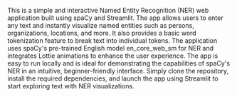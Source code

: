 This is a simple and interactive Named Entity Recognition (NER) web application built using spaCy and Streamlit. The app allows users to enter any text and instantly visualize named entities such as persons, organizations, locations, and more. It also provides a basic word tokenization feature to break text into individual tokens. The application uses spaCy's pre-trained English model en_core_web_sm for NER and integrates Lottie animations to enhance the user experience. The app is easy to run locally and is ideal for demonstrating the capabilities of spaCy's NER in an intuitive, beginner-friendly interface. Simply clone the repository, install the required dependencies, and launch the app using Streamlit to start exploring text with NER visualizations.
